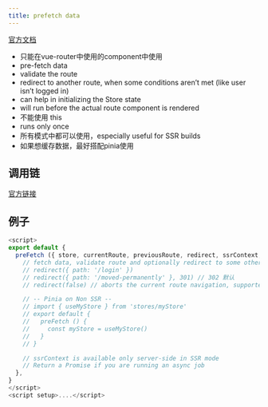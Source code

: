 ```yaml
---
title: prefetch data
---
```


[官方文档](https://quasar.dev/quasar-cli-vite/prefetch-feature#introduction)

- 只能在vue-router中使用的component中使用
- pre-fetch data
- validate the route
- redirect to another route, when some conditions aren’t met (like user isn’t logged in)
- can help in initializing the Store state
- will run before the actual route component is rendered
- 不能使用 this
- runs only once
- 所有模式中都可以使用，especially useful for SSR builds
- 如果想缓存数据，最好搭配pinia使用

## 调用链

[官方链接](https://quasar.dev/quasar-cli-vite/prefetch-feature#when-prefetch-gets-activated)

## 例子

```javascript
<script>
export default {
  preFetch ({ store, currentRoute, previousRoute, redirect, ssrContext, urlPath, publicPath }) {
    // fetch data, validate route and optionally redirect to some other route...
    // redirect({ path: '/login' })
    // redirect({ path: '/moved-permanently' }, 301) // 302 默认
    // redirect(false) // aborts the current route navigation, supported only on client-side

    // -- Pinia on Non SSR --
    // import { useMyStore } from 'stores/myStore'
    // export default {
    //   preFetch () {
    //     const myStore = useMyStore()
    //   }
    // }

    // ssrContext is available only server-side in SSR mode
    // Return a Promise if you are running an async job
  },
}
</script>
<script setup>....</script>
```
